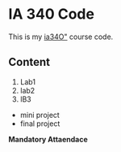 # IA 340 Code

This is my [ia34O"](https://github.com/) course code.
## Content

1. Lab1
2. lab2
3. lB3

- mini project
- final project

**Mandatory Attaendace**
